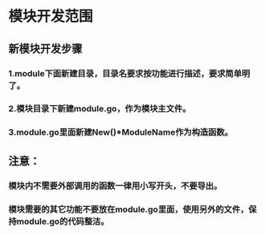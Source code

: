 # 模块开发范围
## 新模块开发步骤
### 1.module下面新建目录，目录名要求按功能进行描述，要求简单明了。
### 2.模块目录下新建module.go，作为模块主文件。
### 3.module.go里面新建New()*ModuleName作为构造函数。
## 注意：
### 模块内不需要外部调用的函数一律用小写开头，不要导出。
### 模块需要的其它功能不要放在module.go里面，使用另外的文件，保持module.go的代码整洁。

